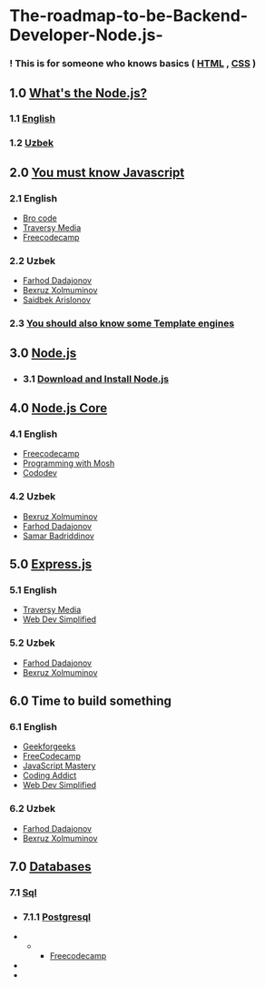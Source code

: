 # The-roadmap-to-be-Backend-Developer-Node.js-

### ! This is for someone who knows basics ( [HTML](https://www.w3schools.com/html/default.asp) , [CSS](https://www.w3schools.com/css/default.asp) )

## 1.0 [What's the Node.js?](https://nodejs.org/en/about)
###  1.1 [English](https://youtu.be/uVwtVBpw7RQ)
###  1.2 [Uzbek](https://youtu.be/wmiLwVV19c4)

## 2.0 [You must know Javascript](https://javascript.info/)
### 2.1 English
*  [Bro code](https://youtu.be/8dWL3wF_OMw)
*  [Traversy Media](https://youtu.be/hdI2bqOjy3c)
*  [Freecodecamp](https://youtu.be/jS4aFq5-91M)
### 2.2 Uzbek
* [Farhod Dadajonov](https://youtu.be/DFyzRUsLwYE)
* [Bexruz Xolmuminov](https://youtu.be/vpwLVcuQqIo)
* [Saidbek Arislonov](https://youtu.be/QUMzEd8XCkI)
### 2.3 [You should also know some Template engines](https://medium.com/@BuildMySite1/javascript-templating-what-is-templating-7ff49d97db6b)
## 3.0 [Node.js](https://nodejs.org/docs/latest-v20.x/api/)
* ### 3.1 [Download and Install Node.js](https://kinsta.com/blog/how-to-install-node-js/)

## 4.0 [Node.js Core](https://nodejs.org/en/docs/guides)
### 4.1 English
*  [Freecodecamp](https://youtu.be/RLtyhwFtXQA)
*  [Programming with Mosh](https://youtu.be/TlB_eWDSMt4)
*  [Cododev](https://youtu.be/r6zX7Zsew-A)
### 4.2 Uzbek
* [Bexruz Xolmuminov](https://youtu.be/aJS_K97Uj64)
* [Farhod Dadajonov](https://youtu.be/69pxFJF5SkY)
* [Samar Badriddinov](https://youtu.be/3JPxWsKSruU)
## 5.0 [Express.js](https://expressjs.com/)
### 5.1 English 
* [Traversy Media](https://youtu.be/L72fhGm1tfE)
* [Web Dev Simplified](https://youtu.be/SccSCuHhOw0)
### 5.2 Uzbek
* [Farhod Dadajonov](https://youtu.be/yXTH4_V8BSU)
* [Bexruz Xolmuminov](https://youtu.be/CUlD5c0FKA0)
## 6.0 Time to build something
### 6.1 English
* [Geekforgeeks](https://www.geeksforgeeks.org/steps-to-create-an-express-js-application/)
* [FreeCodecamp](https://youtu.be/qwfE7fSVaZM)
* [JavaScript Mastery](https://youtu.be/l8WPWK9mS5M)
* [Coding Addict](https://youtu.be/rltfdjcXjmk)
* [Web Dev Simplified](https://youtu.be/1NrHkjlWVhM)
### 6.2 Uzbek
* [Farhod Dadajonov](https://youtu.be/yXTH4_V8BSU)
* [Bexruz Xolmuminov](https://youtu.be/crh_4FerEY8)
## 7.0 [Databases](https://www.oracle.com/database/what-is-database/#:~:text=A%20database%20is%20an%20organized,database%20management%20system%20(DBMS))
### 7.1 [Sql](https://www.w3schools.com/sql/sql_intro.asp)
* ### 7.1.1 [Postgresql](https://www.postgresqltutorial.com/)
* * * [Freecodecamp](https://youtu.be/qw--VYLpxG4)
* 
* 
